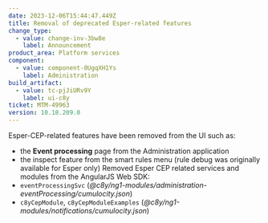 ```yaml
---
date: 2023-12-06T15:44:47.449Z
title: Removal of deprecated Esper-related features
change_type:
  - value: change-inv-3bw8e
    label: Announcement
product_area: Platform services
component:
  - value: component-0UgqXH1Ys
    label: Administration
build_artifact:
  - value: tc-pjJiURv9Y
    label: ui-c8y
ticket: MTM-49963
version: 10.18.209.0
---
```

Esper-CEP-related features have been removed from the UI such as:

* the **Event processing** page from the Administration application
* the inspect feature from the smart rules menu (rule debug was originally available for Esper only) Removed Esper CEP related services and modules from the AngularJS Web SDK:
* `eventProcessingSvc` (*@c8y/ng1-modules/administration-eventProcessing/cumulocity.json*)
* `c8yCepModule`, `c8yCepModuleExamples` (*@c8y/ng1-modules/notifications/cumulocity.json*) 
